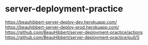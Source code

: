 # server-deployment-practice


https://beauhibbert-server-deploy-dev.herokuapp.com/ 
https://beauhibbert-server-deploy-prod.herokuapp.com/ 
https://github.com/BeauHibbert/server-deployment-practice/actions 
https://github.com/BeauHibbert/server-deployment-practice/pull/5 
